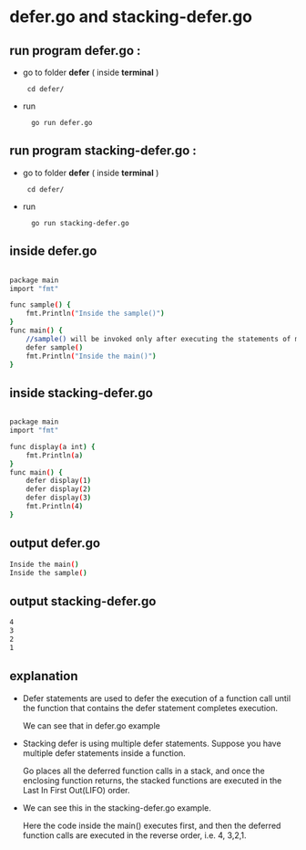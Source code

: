 
# defer.go and stacking-defer.go
## run program defer.go : 
- go to folder **defer** ( inside **terminal** ) 

       cd defer/

- run 

        go run defer.go


## run program stacking-defer.go : 
- go to folder **defer** ( inside **terminal** ) 

       cd defer/

- run 

        go run stacking-defer.go





## inside defer.go


```bash

package main
import "fmt"

func sample() {  
    fmt.Println("Inside the sample()")
}
func main() {  
    //sample() will be invoked only after executing the statements of main()
    defer sample()
    fmt.Println("Inside the main()")
}

```


## inside stacking-defer.go


```bash

package main
import "fmt"

func display(a int) {  
    fmt.Println(a)
}
func main() {  
    defer display(1)
    defer display(2)
    defer display(3)
    fmt.Println(4)
}


```



## output defer.go

```bash
Inside the main()
Inside the sample()

```

## output stacking-defer.go

```bash
4
3
2
1	

```



## explanation


-   Defer statements are used to defer the execution of 
    a function call until the function that contains the 
    defer statement completes execution.

    We can see that in defer.go example

- Stacking defer is using multiple defer statements. 
    Suppose you have multiple defer statements inside a function. 
    
    Go places all the deferred function calls in a stack, 
    and once the enclosing function returns, 
    the stacked functions are executed in the Last In First Out(LIFO) order. 
    
- We can see this in the stacking-defer.go example. 

    Here the code inside the main() executes first, 
    and then the deferred function calls are executed in the reverse order, 
    i.e. 4, 3,2,1.

